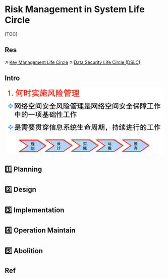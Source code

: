 # Risk Management in System Life Circle

[TOC]



## Res
↗ [Key Management Life Circle](../../🚬%20Cryptology/Key%20Management/📌%20Key%20Management%20Life%20Circle/Key%20Management%20Life%20Circle.md)
↗ [Data Security Life Circle (DSLC)](../../Data%20Security/Data%20Protection%20&%20Security/Data%20Security%20Life%20Circle%20(DSLC).md)



## Intro
![](../../../../Assets/Pics/Screenshot%202023-10-08%20at%2011.31.06AM.png)



## 1️⃣ Planning



## 2️⃣ Design



## 3️⃣ Implementation



## 4️⃣ Operation Maintain



## 5️⃣ Abolition



## Ref

